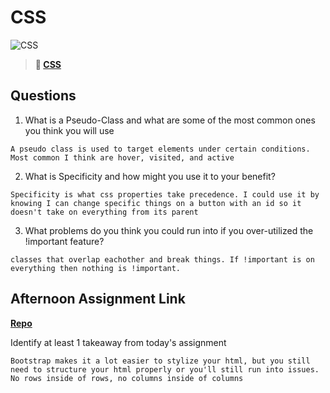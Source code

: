 # CSS

![CSS](https://bcw.blob.core.windows.net/public/cssUnit/1411879719053976)

> **📖 [CSS](https://codeworksacademy.com/fs-student-guide/resources/wk1/03-CSS)**

## Questions

1. What is a Pseudo-Class and what are some of the most common ones you think you will use
```
A pseudo class is used to target elements under certain conditions. Most common I think are hover, visited, and active
```
2. What is Specificity and how might you use it to your benefit?
```
Specificity is what css properties take precedence. I could use it by knowing I can change specific things on a button with an id so it doesn't take on everything from its parent
```
3. What problems do you think you could run into if you over-utilized the !important feature?
```
classes that overlap eachother and break things. If !important is on everything then nothing is !important.
```
## Afternoon Assignment Link

**[Repo](https://github.com/ksquaredcoding/<ASSIGNMENT_REPO>)**

Identify at least 1 takeaway from today's assignment
```
Bootstrap makes it a lot easier to stylize your html, but you still need to structure your html properly or you'll still run into issues. No rows inside of rows, no columns inside of columns
```